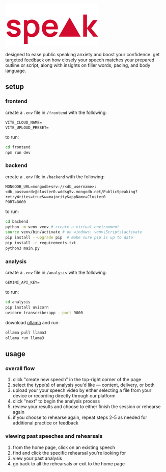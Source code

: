 ![speak logo](./frontend/src/assets/speak-full.svg)

designed to ease public speaking anxiety and boost your confidence. get targeted feedback on how closely your speech matches your prepared outline or script, along with insights on filler words, pacing, and body language.

## setup

### frontend

create a `.env` file in `/frontend` with the following:

```env
VITE_CLOUD_NAME=
VITE_UPLOAD_PRESET=
```

to run:

```bash
cd frontend
npm run dev
```

### backend

create a `.env` file in `/backend` with the following:

```env
MONGODB_URL=mongodb+srv://<db_username>:<db_password>@cluster0.wddsg5v.mongodb.net/PublicSpeaking?retryWrites=true&w=majority&appName=Cluster0
PORT=8000
```

to run:

```bash
cd backend
python -m venv venv # create a virtual environment
source venv/bin/activate # on windows: venv\Scripts\activate
pip install --upgrade pip  # make sure pip is up to date
pip install -r requirements.txt
python3 main.py
```

### analysis

create a `.env` file in `/analysis` with the following:

```env
GEMINI_API_KEY=
```

to run:

```bash
cd analysis
pip install uvicorn
uvicorn transcribe:app --port 9000
```

download [ollama](https://ollama.com/download) and run:

```bash
ollama pull llama3
ollama run llama3
```

## usage

### overall flow

1. click "create new speech" in the top-right corner of the page
2. select the type(s) of analysis you'd like — content, delivery, or both
3. upload your your speech video by either selecting a file from your device or recording directly through our platform
4. click "next" to begin the analysis process
5. review your results and choose to either finish the session or rehearse again
6. if you choose to rehearse again, repeat steps 2-5 as needed for additional practice or feedback

### viewing past speeches and rehearsals

1. from the home page, click on an existing speech
2. find and click the specific rehearsal you're looking for
3. view your past analysis
4. go back to all the rehearsals or exit to the home page

